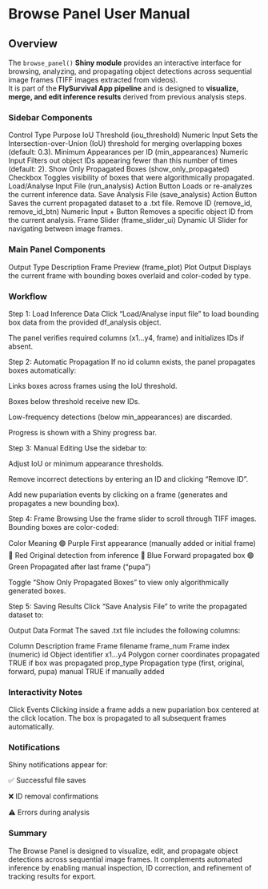 # Browse Panel User Manual

## Overview

The `browse_panel()` **Shiny module** provides an interactive interface for browsing, analyzing, and propagating object detections across sequential image frames (TIFF images extracted from videos).  
It is part of the **FlySurvival App pipeline** and is designed to **visualize, merge, and edit inference results** derived from previous analysis steps.


### Sidebar Components
Control	Type	Purpose
IoU Threshold (iou_threshold)	Numeric Input	Sets the Intersection-over-Union (IoU) threshold for merging overlapping boxes (default: 0.3).
Minimum Appearances per ID (min_appearances)	Numeric Input	Filters out object IDs appearing fewer than this number of times (default: 2). 
Show Only Propagated Boxes (show_only_propagated)	Checkbox	Toggles visibility of boxes that were algorithmically propagated.
Load/Analyse Input File (run_analysis)	Action Button	Loads or re-analyzes the current inference data.
Save Analysis File (save_analysis)	Action Button	Saves the current propagated dataset to a .txt file.
Remove ID (remove_id, remove_id_btn)	Numeric Input + Button	Removes a specific object ID from the current analysis.
Frame Slider (frame_slider_ui)	Dynamic UI	Slider for navigating between image frames.

### Main Panel Components
Output	Type	Description
Frame Preview (frame_plot)	Plot Output	Displays the current frame with bounding boxes overlaid and color-coded by type.

### Workflow
Step 1: Load Inference Data
Click “Load/Analyse input file” to load bounding box data from the provided df_analysis object.

The panel verifies required columns (x1…y4, frame) and initializes IDs if absent.

Step 2: Automatic Propagation
If no id column exists, the panel propagates boxes automatically:

Links boxes across frames using the IoU threshold.

Boxes below threshold receive new IDs.

Low-frequency detections (below min_appearances) are discarded.

Progress is shown with a Shiny progress bar.

Step 3: Manual Editing
Use the sidebar to:

Adjust IoU or minimum appearance thresholds.

Remove incorrect detections by entering an ID and clicking “Remove ID”.

Add new pupariation events by clicking on a frame (generates and propagates a new bounding box).

Step 4: Frame Browsing
Use the frame slider to scroll through TIFF images.
Bounding boxes are color-coded:

Color	Meaning
🟣 Purple	First appearance (manually added or initial frame)
🔴 Red	Original detection from inference
🔵 Blue	Forward propagated box
🟢 Green	Propagated after last frame (“pupa”)

Toggle “Show Only Propagated Boxes” to view only algorithmically generated boxes.

Step 5: Saving Results
Click “Save Analysis File” to write the propagated dataset to:


Output Data Format
The saved .txt file includes the following columns:

Column	Description
frame	Frame filename
frame_num	Frame index (numeric)
id	Object identifier
x1…y4	Polygon corner coordinates
propagated	TRUE if box was propagated
prop_type	Propagation type (first, original, forward, pupa)
manual	TRUE if manually added

### Interactivity Notes
Click Events
Clicking inside a frame adds a new pupariation box centered at the click location.
The box is propagated to all subsequent frames automatically.

### Notifications
Shiny notifications appear for:

✅ Successful file saves

❌ ID removal confirmations

⚠️ Errors during analysis


### Summary
The Browse Panel is designed to visualize, edit, and propagate object detections across sequential image frames.
It complements automated inference by enabling manual inspection, ID correction, and refinement of tracking results for export.
